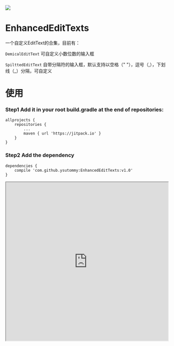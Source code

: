 [![](https://jitpack.io/v/ysutommy/EnhancedEditTexts.svg)](https://jitpack.io/#ysutommy/EnhancedEditTexts)

# EnhancedEditTexts
一个自定义EditText的合集，目前有：

`DemicalEditText` 可自定义小数位数的输入框 

`SpilttedEditText` 自带分隔符的输入框，默认支持以空格（" "），逗号（,），下划线（_）分隔，可自定义

# 使用
### Step1 Add it in your root build.gradle at the end of repositories:
	allprojects {
		repositories {
			...
			maven { url 'https://jitpack.io' }
		}
	}
### Step2 Add the dependency
	dependencies {
		compile 'com.github.ysutommy:EnhancedEditTexts:v1.0'
	}

<iframe height=498 width=510 src="http://player.youku.com/embed/XNjcyMDU4Njg0">
